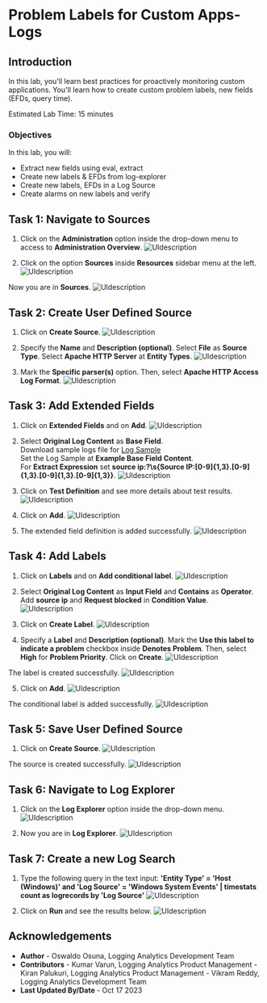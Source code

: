 # Problem Labels for Custom Apps-Logs

## Introduction

In this lab, you'll learn best practices for proactively monitoring custom applications. You'll learn how to create custom problem labels, new fields (EFDs, query time).

Estimated Lab Time: 15 minutes


### Objectives

In this lab, you will:
* Extract new fields using eval, extract
* Create new labels & EFDs from log-explorer
* Create new labels, EFDs in a Log Source
* Create alarms on new labels and verify

## **Task 1:**  Navigate to Sources

1. Click on the **Administration** option inside the drop-down menu to access to **Administration Overview**.
   ![](./images/admin-access.png "UIdescription")

2. Click on the option **Sources** inside **Resources** sidebar menu at the left.
   ![](./images/sources-access.png "UIdescription")

  Now you are in **Sources**.
   ![](./images/sources-page.png "UIdescription")

## **Task 2:**  Create User Defined Source

1. Click on **Create Source**.
   ![](./images/source-create-button.png "UIdescription")

2. Specify the **Name** and **Description (optional)**. Select **File** as **Source Type**. Select **Apache HTTP Server** at **Entity Types**.
   ![](./images/source-create-01.png "UIdescription")

3. Mark the **Specific parser(s)** option. Then, select **Apache HTTP Access Log Format**.
   ![](./images/source-create-02.png "UIdescription")

## **Task 3:**  Add Extended Fields

1. Click on **Extended Fields** and on **Add**.
   ![](./images/efd-create-01.png "UIdescription")

2. Select **Original Log Content** as **Base Field**.  
  Download sample logs file for [Log Sample](./files/log-sample.log)</br>
  Set the Log Sample at **Example Base Field Content**.  
  For **Extract Expression** set **source ip:?\s{Source IP:[0-9]{1,3}\.[0-9]{1,3}\.[0-9]{1,3}\.[0-9]{1,3}}**.
   ![](./images/efd-create-02.png "UIdescription")

3. Click on **Test Definition** and see more details about test results.
   ![](./images/efd-create-03.png "UIdescription")

4. Click on **Add**.
   ![](./images/efd-create-04.png "UIdescription")

5. The extended field definition is added successfully.
   ![](./images/efd-create-05.png "UIdescription")

## **Task 4:**  Add Labels

1. Click on **Labels** and on **Add conditional label**.
   ![](./images/labels-create-01.png "UIdescription")

2. Select **Original Log Content** as **Input Field** and **Contains** as **Operator**. Add **source ip** and **Request blocked** in **Condition Value**.
   ![](./images/labels-create-02.png "UIdescription")

3. Click on **Create Label**.
   ![](./images/labels-create-03.png "UIdescription")

4. Specify a **Label** and **Description (optional)**. Mark the **Use this label to indicate a problem** checkbox inside **Denotes Problem**. Then, select **High** for **Problem Priority**. Click on **Create**.
   ![](./images/labels-create-04.png "UIdescription")

  The label is created successfully.
   ![](./images/labels-create-05.png "UIdescription")

5. Click on **Add**.
   ![](./images/labels-create-06.png "UIdescription")
   
  The conditional label is added successfully.
   ![](./images/labels-create-07.png "UIdescription")

## **Task 5:**  Save User Defined Source

1. Click on **Create Source**.
   ![](./images/source-create-03.png "UIdescription")
   
  The source is created successfully.
   ![](./images/source-create-04.png "UIdescription")

## **Task 6:**  Navigate to Log Explorer

1. Click on the **Log Explorer** option inside the drop-down menu.
   ![](./images/log-explorer-access.png "UIdescription")

2. Now you are in **Log Explorer**.
   ![](./images/log-explorer.png "UIdescription")

## **Task 7:**  Create a new Log Search

1. Type the following query in the text input: **'Entity Type' = 'Host (Windows)' and 'Log Source' = 'Windows System Events' | timestats count as logrecords by 'Log Source'**
   ![](./images/log-search-query.png "UIdescription")

2. Click on **Run** and see the results below.
   ![](./images/query-results.png "UIdescription")

## Acknowledgements
* **Author** - Oswaldo Osuna, Logging Analytics Development Team
* **Contributors** -  Kumar Varun, Logging Analytics Product Management - Kiran Palukuri, Logging Analytics Product Management - Vikram Reddy, Logging Analytics Development Team 
* **Last Updated By/Date** - Oct 17 2023

